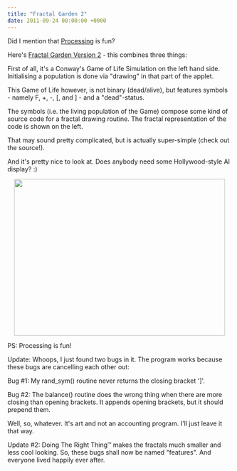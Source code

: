 ```yaml
---
title: "Fractal Garden 2"
date: 2011-09-24 00:00:00 +0000
---
```

Did I mention that <a href="http://processing.org">Processing</a> is fun?

Here's <a href="http://r-wos.org/processing/fractal_garden_2/index.html">Fractal Garden Version 2</a> - this combines three things:

First of all, it's a Conway's Game of Life Simulation on the left hand side. Initialising a population is done via "drawing" in that part of the applet.

This Game of Life however, is not binary (dead/alive), but features symbols - namely F, +, -, [, and ] - and a "dead"-status.

The symbols (i.e. the living population of the Game) compose some kind of source code for a fractal drawing routine. The fractal representation of the code is shown on the left.

That may sound pretty complicated, but is actually super-simple (check out the source!).

And it's pretty nice to look at. Does anybody need some Hollywood-style AI display? :)
<p style="text-align: center;"><a href="http://r-wos.org/media/fractal_garden2.png"><img class="aligncenter size-full wp-image-620" title="Fractal Garden Version 2 screenshot" src="http://r-wos.org/media/fractal_garden2.png" alt="" width="474" height="352" /></a></p>
PS: Processing is fun!

Update: Whoops, I just found two bugs in it. The program works because these bugs are cancelling each other out:

Bug #1: My rand_sym() routine never returns the closing bracket ']'.

Bug #2: The balance() routine does the wrong thing when there are more closing than opening brackets. It appends opening brackets, but it should prepend them.

Well, so, whatever. It's art and not an accounting program. I'll just leave it that way.

Update #2: Doing The Right Thing™ makes the fractals much smaller and less cool looking. So, these bugs shall now be named "features". And everyone lived happily ever after.